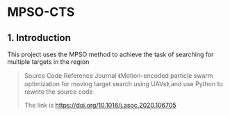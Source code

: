 # MPSO-CTS
## 1. Introduction
This project uses the MPSO method to achieve the task of searching for multiple targets in the region
> Source Code Reference Journal 《Motion-encoded particle swarm optimization for moving target search using UAVs》,and use Python to rewrite the source code
> 
> The link is https://doi.org/10.1016/j.asoc.2020.106705
